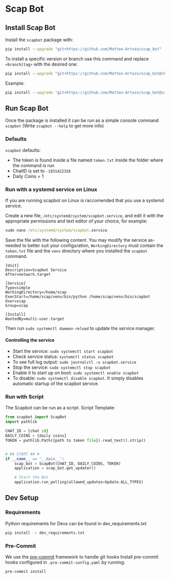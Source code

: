 # Scap Bot

## Install Scap Bot

Install the `scapbot` package with:

```cmd
pip install --upgrade "git+https://github.com/Matteo-Artuso/scap_bot"
```

To install a specific version or branch use this command and replace `<branch|tag>` with the desired one:

```cmd
pip install --upgrade "git+https://github.com/Matteo-Artuso/scap_bot@<branch|tag>"
```

Example:
```cmd
pip install --upgrade "git+https://github.com/Matteo-Artuso/scap_bot@v2.0.2"
```

## Run Scap Bot

Once the package is installed it can be run as a simple console command `scapbot` (Write `scapbot --help` to get more info)

### Defaults

`scapbot` defaults:

- The token is found inside a file named `token.txt` inside the folder where the command is run
- ChatID is set to `-1831422326`
- Daily Coins = 1

### Run with a systemd service on Linux
If you are running scapbot on Linux is raccomended that you use a systemd service.

Create a new file, `/etc/systemd/system/scapbot.service`, and edit it with the appropriate permissions and text editor of your choice, for example:
```cmd
sudo nano /etc/systemd/system/scapbot.service
```

Save the file with the following content. You may modify the service as-needed to better suit your configuration, `WorkingDirectory` must contain the `token.txt` file and the `venv` directory where you installed the `scapbot` command.
```
[Unit]
Description=Scapbot Service
After=network.target

[Service]
Type=simple
WorkingDirectory=/home/scap
ExecStart=/home/scap/venv/bin/python /home/scap/venv/bin/scapbot
User=scap
Group=scap

[Install]
WantedBy=multi-user.target
```

Then run `sudo systemctl daemon-reload` to update the service manager.

#### Controlling the service

* Start the service: `sudo systemctl start scapbot`
* Check service status: `systemctl status scapbot`
*  To see full log output: `sudo journalctl -u scapbot.service`
* Stop the service: `sudo systemctl stop scapbot`
* Enable it to start up on boot: `sudo systemctl enable scapbot`
* To disable: `sudo systemctl disable scapbot`. It simply disables automatic startup of the scapbot service.

### Run with Script
The Scapbot can be run as a script. Script Template:
```python
from scapbot import ScapBot
import pathlib

CHAT_ID = {chat id}
DAILY_COINS = {daily coins}
TOKEN = pathlib.Path({path to token file}).read_text().strip()


# ## START ## #
if __name__ == '__main__':
    scap_bot = ScapBot(CHAT_ID, DAILY_COINS, TOKEN)
    application = scap_bot.get_updater()

    # Start the Bot
    application.run_polling(allowed_updates=Update.ALL_TYPES)
```

## Dev Setup

### Requirements

Python requirements for Devs can be found in dev_requirements.txt

```cmd
pip install -r dev_requirements.txt
```

### Pre-Commit

We use the [pre-commit](https://pre-commit.com/) framework to handle git hooks
Install pre-commit hooks configured in `.pre-commit-config.yaml` by running:

```cmd
pre-commit install
```

